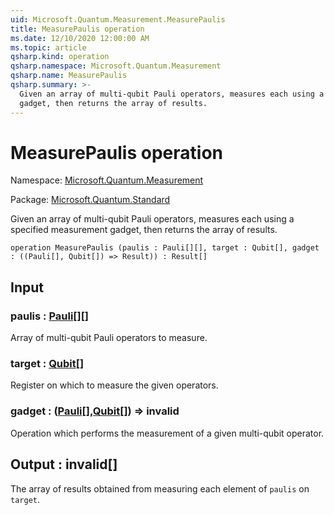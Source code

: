```yaml
---
uid: Microsoft.Quantum.Measurement.MeasurePaulis
title: MeasurePaulis operation
ms.date: 12/10/2020 12:00:00 AM
ms.topic: article
qsharp.kind: operation
qsharp.namespace: Microsoft.Quantum.Measurement
qsharp.name: MeasurePaulis
qsharp.summary: >-
  Given an array of multi-qubit Pauli operators, measures each using a specified measurement
  gadget, then returns the array of results.
---
```


# MeasurePaulis operation

Namespace: [Microsoft.Quantum.Measurement](xref:Microsoft.Quantum.Measurement)

Package: [Microsoft.Quantum.Standard](https://nuget.org/packages/Microsoft.Quantum.Standard)


Given an array of multi-qubit Pauli operators, measures each using a specified measurementgadget, then returns the array of results.

```qsharp
operation MeasurePaulis (paulis : Pauli[][], target : Qubit[], gadget : ((Pauli[], Qubit[]) => Result)) : Result[]
```


## Input

### paulis : [Pauli](xref:microsoft.quantum.lang-ref.pauli)[][]

Array of multi-qubit Pauli operators to measure.


### target : [Qubit](xref:microsoft.quantum.lang-ref.qubit)[]

Register on which to measure the given operators.


### gadget : ([Pauli](xref:microsoft.quantum.lang-ref.pauli)[],[Qubit](xref:microsoft.quantum.lang-ref.qubit)[]) => __invalid<Result>__ 

Operation which performs the measurement of a given multi-qubit operator.



## Output : __invalid<Result>__[]

The array of results obtained from measuring each element of `paulis`on `target`.